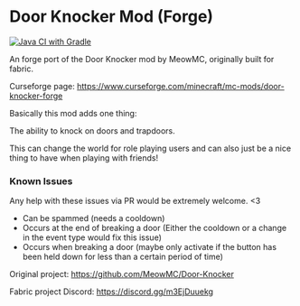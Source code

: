 # Door Knocker Mod (Forge)
[![Java CI with Gradle](https://github.com/ZandercraftGames/Door-Knocker-Forge/actions/workflows/gradle.yml/badge.svg?branch=main)](https://github.com/ZandercraftGames/Door-Knocker-Forge/actions/workflows/gradle.yml)

An forge port of the Door Knocker mod by MeowMC, originally built for fabric.

Curseforge page: https://www.curseforge.com/minecraft/mc-mods/door-knocker-forge

Basically this mod adds one thing:

The ability to knock on doors and trapdoors.

This can change the world for role playing users and can also just be a nice thing to have when playing with friends!

### Known Issues
Any help with these issues via PR would be extremely welcome. <3

- Can be spammed (needs a cooldown)
- Occurs at the end of breaking a door (Either the cooldown or a change in the event type would fix this issue)
- Occurs when breaking a door (maybe only activate if the button has been held down for less than a certain period of time)

Original project: https://github.com/MeowMC/Door-Knocker

Fabric project Discord: https://discord.gg/m3EjDuuekg
